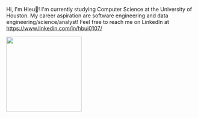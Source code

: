 Hi, I'm Hieu👋! I'm currently studying Computer Science at the University of Houston. My career aspiration are software engineering and data engineering/science/analyst! Feel free to reach me on LinkedIn at https://www.linkedin.com/in/hbui0107/

<a href="https://github.com/hieubui07/convoychat">
  <img height=200 align="center" src="https://github-readme-stats.vercel.app/api/top-langs?username=hieubui07&layout=compact&langs_count=8&card_width=320" />
</a>

